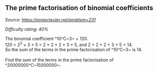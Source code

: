 The prime factorisation of binomial coefficients
------------------------------------------------

*Source: https://projecteuler.net/problem=231*


*Difficulty rating: 40%*

The binomial coefficient ^10^C~3~ = 120.\
 120 = 2<sup>3</sup> × 3 × 5 = 2 × 2 × 2 × 3 × 5, and 2 + 2 + 2 + 3 + 5 = 14.\
 So the sum of the terms in the prime factorisation of ^10^C~3~ is 14.\
\
 Find the sum of the terms in the prime factorisation of
^20000000^C~15000000~.
